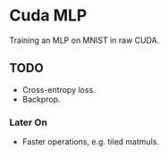 # Cuda MLP
Training an MLP on MNIST in raw CUDA.

## TODO

* Cross-entropy loss.
* Backprop.

### Later On

* Faster operations, e.g. tiled matmuls.
